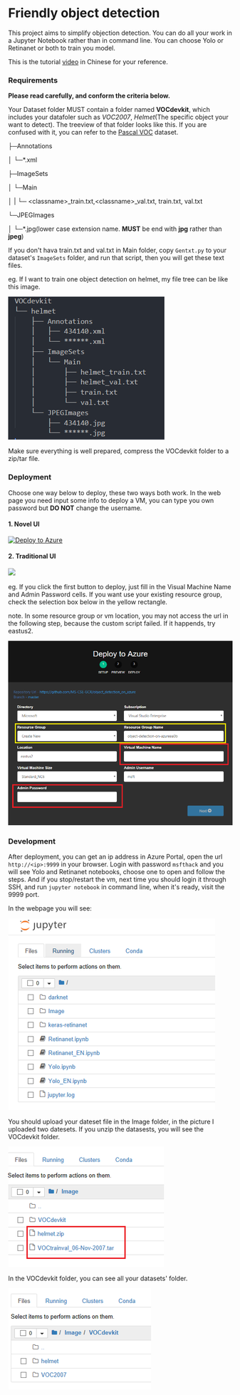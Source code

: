 # Friendly object detection 

This project aims to simplify objection detection.
You can do all your work in a Jupyter Notebook rather than in command line. You can choose Yolo or Retinanet or both to train you model.

This is the tutorial [video](https://cloudmateriallsj.blob.core.windows.net/video/Object_detection_tutorial.mp4) in Chinese for your reference.
### Requirements
**Please read carefully, and conform the criteria below.**

Your Dataset folder MUST contain a folder named **VOCdevkit**, which includes your datafoler such as *VOC2007*, *Helmet*(The specific object your want to detect). The treeview of that folder looks like this. If you are confused with it, you can refer to the [Pascal VOC](http://host.robots.ox.ac.uk/pascal/VOC/voc2007/#testdata) dataset.

├─Annotations

│  └─*.xml

├─ImageSets

│  └─Main 


│  |  └─ \<classname>_train.txt,\<classname>_val.txt, train.txt, val.txt

└─JPEGImages

│  └─*.jpg(lower case extension name. **MUST** be end with **jpg** rather than **jpeg**)

If you don't hava train.txt and val.txt in Main folder, copy `Gentxt.py` to your dataset's `ImageSets` folder, and run that script, then you will get these text files.

eg. If I want to train one object detection on helmet, my file tree can be like this image.

![](https://raw.githubusercontent.com/Iamnvincible/Object_Detection_On_Azure/master/Image/tree.png)

Make sure everything is well prepared, compress the VOCdevkit folder to a zip/tar file.

### Deployment

Choose one way below to deploy, these two ways both work.
In the web page you need input some info to deploy a VM, you can type you own password but **DO NOT** change the username.
#### 1. Novel UI

[![Deploy to Azure](http://azuredeploy.net/deploybutton.svg)](https://azuredeploy.net/)

#### 2. Traditional UI

<a href="https://portal.azure.com/#create/Microsoft.Template/uri/https%3A%2F%2Fraw.githubusercontent.com%2FIamnvincible%2FObject_Detection_On_Azure%2Fmaster%2Fazuredeploy.json" target="_blank">
    <img src="http://azuredeploy.net/deploybutton.png"/>
</a>

eg. If you click the first button to deploy, just fill in the Visual Machine Name and Admin Password cells. If you want use your existing resource group, check the selection box below in the yellow rectangle.

note. In some resource group or vm location, you may not access the url in the following step, because the custom script failed. If it happends, try eastus2.

![](https://raw.githubusercontent.com/Iamnvincible/Object_Detection_On_Azure/master/Image/Create.png)
### Development
After deployment, you can get an ip address in Azure Portal, open the url `http://<ip>:9999` in your browser. Login with password `msfthack` and you will see Yolo and Retinanet notebooks, choose one to open and follow the steps.
And if you stop/restart the vm, next time you should login it through SSH, and run `jupyter notebook` in command line, when it's ready, visit the 9999 port.

In the webpage you will see:

![](https://raw.githubusercontent.com/Iamnvincible/Object_Detection_On_Azure/master/Image/Notebook.png)

You should upload your dateset file in the Image folder, in the picture I uploaded two datesets. If you unzip the datasests, you will see the VOCdevkit folder.

![](https://raw.githubusercontent.com/Iamnvincible/Object_Detection_On_Azure/master/Image/ImageFolder.png)

In the VOCdevkit folder, you can see all your datasets' folder.

![](https://raw.githubusercontent.com/Iamnvincible/Object_Detection_On_Azure/master/Image/datasets.png)
